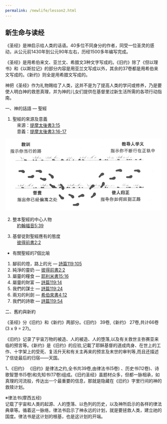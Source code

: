 ```yaml
---
permalink: /newlife/lesson2.html
---
```

<h2>新生命与读经</h2>

《圣经》是神启示给人类的话语。40多位不同身分的作者，同受一位圣灵的感动，从公元前1430年到公元90年左右，历经1500多年编写完成。

《圣经》是用希伯来文、亚兰文、希腊文3种文字写成的。《旧约》除了《但以理书》和《以斯拉记》的部分内容是用亚兰文写成以外，其余的37卷都是用希伯来文写成的。《新约》则全是用希腊文写成的。

神把《圣经》作为礼物赐给了人类，这并不是为了提高人类的学问或修养，乃是要使人明白神的救恩真理，并为神的儿女们提供在基督里过新生活所需的各项行动指南。

一、神的話語 — 聖經
1. 聖經的來源及意義  
　來源：[提摩太後書3:15](https://www.biblegateway.com/passage/?search=提摩太後書3:15&version=CUVMPS)  
　意義：[提摩太後書3:16-17](https://www.biblegateway.com/passage/?search=提摩太後書3:16-17&version=CUVMPS)  

<img src="2-1.jpg">

2. 整本聖經的中心人物  
　[約翰福音5:39](https://www.biblegateway.com/passage/?search=約翰福音5:39&version=CUVMPS)

3. 基督徒對聖經應有的態度  
　[彼得前書2:2](https://www.biblegateway.com/passage/?search=彼得前書2:2&version=CUVMPS)

+ 有關聖經的7個比喻  
1) 腳前的燈，路上的光 — [詩篇119:105](https://www.biblegateway.com/passage/?search=詩篇119:105&version=CUVMPS)  
2) 純淨的靈奶 — [彼得前書2:2](https://www.biblegateway.com/passage/?search=彼得前書2:2&version=CUVMPS)  
3) 屬靈的糧食 — [耶利米書15:16](https://www.biblegateway.com/passage/?search=耶利米書15:16&version=CUVMPS)  
4) 屬靈的財富 — [詩篇119:14](https://www.biblegateway.com/passage/?search=詩篇119:14&version=CUVMPS)  
5) 我們的謀士 — [詩篇119:24](https://www.biblegateway.com/passage/?search=詩篇119:24&version=CUVMPS)  
6) 兩刃的利劍 — [希伯來書4:12](https://www.biblegateway.com/passage/?search=希伯來書4:12&version=CUVMPS)  
7) 我們的詩歌 — [詩篇119:54](https://www.biblegateway.com/passage/?search=詩篇119:54&version=CUVMPS)  

二、舊約與新約

《圣经》分《旧约》和《新约》两部分。《旧约》 39卷,《新约》 27卷,共计66卷(3 x 9 = 27)。

《旧约》记录了宇宙万物的被造、人的被造、人的堕落,以及有关救世主弥赛亚来临的预言等。《新约》是《旧约》的应验,记載了耶稣基督的道成肉身、在世上的工作、十字架上的受死、复活升天和有关主再来的预言及末世的审判等,而且还描述了信徒最后的归宿——天国。

1、《旧约》
《旧约》是律法之约,全书共39卷,由律法书(5卷) 、历史书(12卷)、诗歌智慧书(5卷)和先知书(17卷)组成。《旧约圣经》虽题材众多，但都一脉相承，如真理的河流般，传达出一个最重要的信息，那就是隐藏在《旧约》字里行间的神的救赎计划。

※律法书(摩西五经)  
记载了宇宙和人类的起源、人的堕落、以色列的历史，以及神所启示的各样的律法典章等。循着这一脉络，律法书启示了神永远的计划，就是要拯救人类，建立祂的国度。律法书是这计划的根基，也是这计划的开端。
